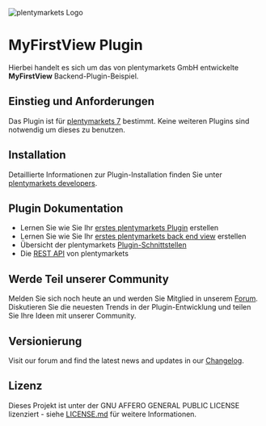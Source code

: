 ![plentymarkets Logo](http://www.plentymarkets.eu/layout/pm/images/logo/plentymarkets-logo.jpg)

# MyFirstView Plugin

Hierbei handelt es sich um das von plentymarkets GmbH entwickelte **MyFirstView** Backend-Plugin-Beispiel.
 

## Einstieg und Anforderungen

Das Plugin ist für [plentymarkets 7](https://www.plentymarkets.com) bestimmt. Keine weiteren Plugins sind notwendig um dieses zu benutzen.

## Installation

Detaillierte Informationen zur Plugin-Installation finden Sie unter [plentymarkets developers](https://developers.plentymarkets.com/dev-doc/basics#plugin-provisioning).

## Plugin Dokumentation


- Lernen Sie wie Sie Ihr [erstes plentymarkets Plugin](https://developers.plentymarkets.com/tutorials/helloworld) erstellen
- Lernen Sie wie Sie Ihr [erstes plentymarkets back end view](https://developers.plentymarkets.com/tutorials/backendview) erstellen
- Übersicht der plentymarkets [Plugin-Schnittstellen](https://developers.plentymarkets.com/dev-doc/basics#guide-interface)
- Die [REST API](https://developers.plentymarkets.com/rest-doc/introduction) von plentymarkets

## Werde Teil unserer Community

Melden Sie sich noch heute an und werden Sie Mitglied in unserem [Forum](https://forum.plentymarkets.com/c/plugin-entwicklung). Diskutieren Sie die neuesten Trends in der Plugin-Entwicklung und teilen Sie Ihre Ideen mit unserer Community.

## Versionierung

Visit our forum and find the latest news and updates in our [Changelog](https://forum.plentymarkets.com/c/changelog?order=created).

## Lizenz

Dieses Projekt ist unter der GNU AFFERO GENERAL PUBLIC LICENSE lizenziert - siehe [LICENSE.md](/LICENSE.md) für weitere Informationen.
